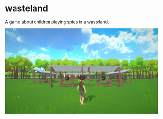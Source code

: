 # wasteland

A game about children playing spies in a wasteland.

![Screenshot](antoine-playground.jpg)
